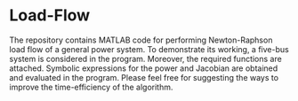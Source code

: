 # Load-Flow
The repository contains MATLAB code for performing Newton-Raphson load flow of a general power system. To demonstrate its working, a five-bus system is considered in the program. Moreover, the required functions are attached. Symbolic expressions for the power and Jacobian are obtained and evaluated in the program. 
Please feel free for suggesting the ways to improve the time-efficiency of the algorithm.
